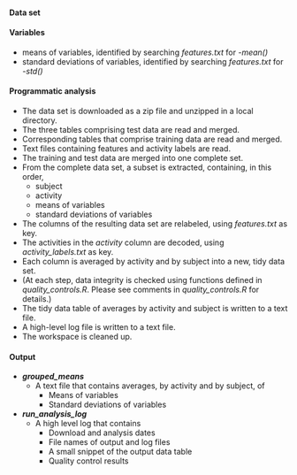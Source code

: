 #### Data set

#### Variables
* means of variables, identified by searching _features.txt_ for _-mean()_
* standard deviations of variables, identified by searching _features.txt_ for _-std()_

#### Programmatic analysis
* The data set is downloaded as a zip file and unzipped in a local directory.
* The three tables comprising test data are read and merged.
* Corresponding tables that comprise training data are read and merged.
* Text files containing features and activity labels are read.
* The training and test data are merged into one complete set.
* From the complete data set, a subset is extracted, containing, in this order,
  * subject
  * activity
  * means of variables
  * standard deviations of variables
* The columns of the resulting data set are relabeled, using _features.txt_ as key.
* The activities in the _activity_ column are decoded, using _activity_labels.txt_ as key.
* Each column is averaged by activity and by subject into a new, tidy data set. 
* (At each step, data integrity is checked using functions defined in _quality_controls.R_.  Please see comments in _quality_controls.R_ for details.)
* The tidy data table of averages by activity and subject is written to a text file.
* A high-level log file is written to a text file.
* The workspace is cleaned up.

#### Output
* **_grouped_means_**
  * A text file that contains averages, by activity and by subject, of
    * Means of variables
    * Standard deviations of variables
* **_run_analysis_log_**
  * A high level log that contains
    * Download and analysis dates
    * File names of output and log files
    * A small snippet of the output data table
    * Quality control results
